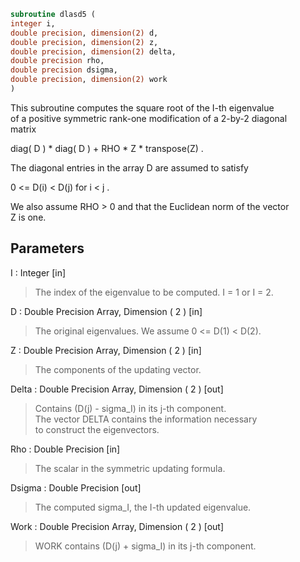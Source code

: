 ```fortran  
subroutine dlasd5 (  
integer i,  
double precision, dimension(2) d,  
double precision, dimension(2) z,  
double precision, dimension(2) delta,  
double precision rho,  
double precision dsigma,  
double precision, dimension(2) work  
)  
```  
  
This subroutine computes the square root of the I-th eigenvalue  
of a positive symmetric rank-one modification of a 2-by-2 diagonal  
matrix  
  
diag( D ) * diag( D ) +  RHO * Z * transpose(Z) .  
  
The diagonal entries in the array D are assumed to satisfy  
  
0 <= D(i) < D(j)  for  i < j .  
  
We also assume RHO > 0 and that the Euclidean norm of the vector  
Z is one.  
  
## Parameters  
I : Integer [in]  
> The index of the eigenvalue to be computed.  I = 1 or I = 2.  
  
D : Double Precision Array, Dimension ( 2 ) [in]  
> The original eigenvalues.  We assume 0 <= D(1) < D(2).  
  
Z : Double Precision Array, Dimension ( 2 ) [in]  
> The components of the updating vector.  
  
Delta : Double Precision Array, Dimension ( 2 ) [out]  
> Contains (D(j) - sigma_I) in its  j-th component.  
> The vector DELTA contains the information necessary  
> to construct the eigenvectors.  
  
Rho : Double Precision [in]  
> The scalar in the symmetric updating formula.  
  
Dsigma : Double Precision [out]  
> The computed sigma_I, the I-th updated eigenvalue.  
  
Work : Double Precision Array, Dimension ( 2 ) [out]  
> WORK contains (D(j) + sigma_I) in its  j-th component.  
  
